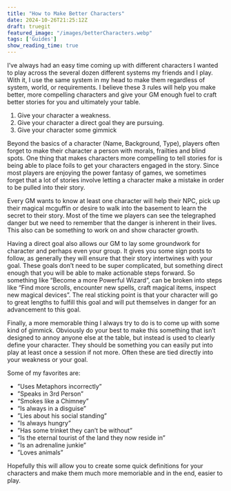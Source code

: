 ```yaml
---
title: "How to Make Better Characters"
date: 2024-10-26T21:25:12Z
draft: truegit
featured_image: "/images/betterCharacters.webp"
tags: ['Guides']
show_reading_time: true
---
```


I’ve always had an easy time coming up with different characters I wanted to play across the several dozen different systems my friends and I play. With it, I use the same system in my head to make them regardless of system, world, or requirements. I believe these 3 rules will help you make better, more compelling characters and give your GM enough fuel to craft better stories for you and ultimately your table.

1) Give your character a weakness.
2) Give your character a direct goal they are pursuing.
3) Give your character some gimmick

Beyond the basics of a character (Name, Background, Type), players often forget to make their character a person with morals, frailties and blind spots. One thing that makes characters more compelling to tell stories for is being able to place foils to get your characters engaged in the story. Since most players are enjoying the power fantasy of games, we sometimes forget that a lot of stories involve letting a character make a mistake in order to be pulled into their story.

Every GM wants to know at least one character will help their NPC, pick up their magical mcguffin or desire to walk into the basement to learn the secret to their story. Most of the time we players can see the telegraphed danger but we need to remember that the danger is inherent in their lives. This also can be something to work on and show character growth.

Having a direct goal also allows our GM to lay some groundwork for character and perhaps even your group. It gives you some sign posts to follow, as generally they will ensure that their story intertwines with your goal. These goals don’t need to be super complicated, but something direct enough that you will be able to make actionable steps forward. So something like “Become a more Powerful Wizard”, can be broken into steps like “Find more scrolls, encounter new spells, craft magical items, inspect new magical devices”. The real sticking point is that your character will go to great lengths to fulfill this goal and will put themselves in danger for an advancement to this goal.

Finally, a more memorable thing I always try to do is to come up with some kind of gimmick. Obviously do your best to make this something that isn’t designed to annoy anyone else at the table, but instead is used to clearly define your character. They should be something you can easily put into play at least once a session if not more. Often these are tied directly into your weakness or your goal.

Some of my favorites are:
- ”Uses Metaphors incorrectly”
- ”Speaks in 3rd Person”
- “Smokes like a Chimney”
- “Is always in a disguise”
- ”Lies about his social standing”
- ”Is always hungry”
- ”Has some trinket they can’t be without”
- “Is the eternal tourist of the land they now reside in”
- ”Is an adrenaline junkie”
- ”Loves animals”

Hopefully this will allow you to create some quick definitions for your characters and make them much more memoriable and in the end, easier to play.

